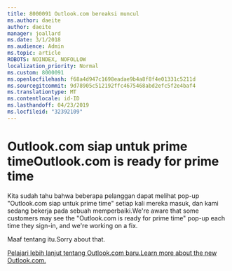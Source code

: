 ```yaml
---
title: 8000091 Outlook.com bereaksi muncul
ms.author: daeite
author: daeite
manager: joallard
ms.date: 3/1/2018
ms.audience: Admin
ms.topic: article
ROBOTS: NOINDEX, NOFOLLOW
localization_priority: Normal
ms.custom: 8000091
ms.openlocfilehash: f68a4d947c1698eadae9b4a8f8f4e01331c5211d
ms.sourcegitcommit: 9d78905c512192ffc4675468abd2efc5f2e4baf4
ms.translationtype: MT
ms.contentlocale: id-ID
ms.lasthandoff: 04/23/2019
ms.locfileid: "32392109"
---
```

# <a name="outlookcom-is-ready-for-prime-time"></a><span data-ttu-id="18cdf-102">Outlook.com siap untuk prime time</span><span class="sxs-lookup"><span data-stu-id="18cdf-102">Outlook.com is ready for prime time</span></span>

<span data-ttu-id="18cdf-103">Kita sudah tahu bahwa beberapa pelanggan dapat melihat pop-up "Outlook.com siap untuk prime time" setiap kali mereka masuk, dan kami sedang bekerja pada sebuah memperbaiki.</span><span class="sxs-lookup"><span data-stu-id="18cdf-103">We're aware that some customers may see the "Outlook.com is ready for prime time" pop-up each time they sign-in, and we're working on a fix.</span></span>

<span data-ttu-id="18cdf-104">Maaf tentang itu.</span><span class="sxs-lookup"><span data-stu-id="18cdf-104">Sorry about that.</span></span>

[<span data-ttu-id="18cdf-105">Pelajari lebih lanjut tentang Outlook.com baru.</span><span class="sxs-lookup"><span data-stu-id="18cdf-105">Learn more about the new Outlook.com.</span></span>](https://go.microsoft.com/fwlink/p/?linkid=2001300)
